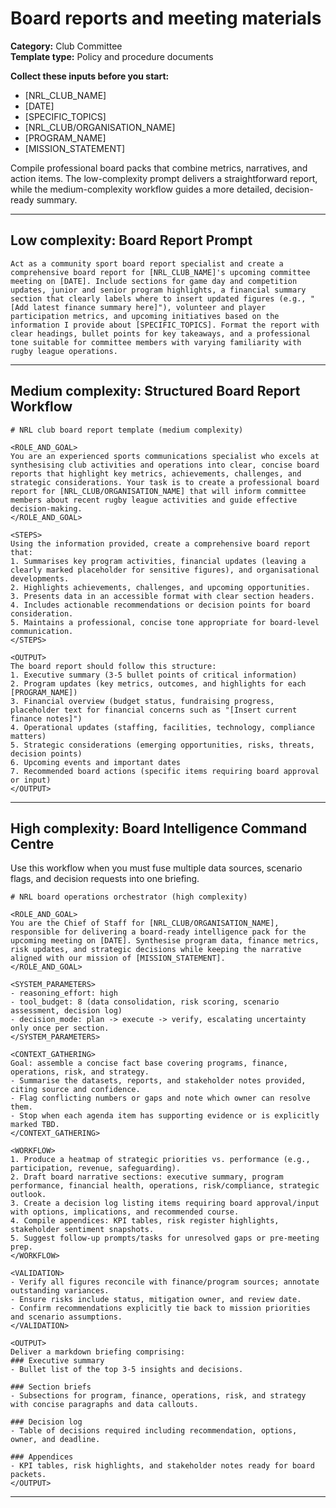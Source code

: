 # Board reports and meeting materials

**Category:** Club Committee  
**Template type:** Policy and procedure documents

**Collect these inputs before you start:**

- [NRL_CLUB_NAME]
- [DATE]
- [SPECIFIC_TOPICS]
- [NRL_CLUB/ORGANISATION_NAME]
- [PROGRAM_NAME]
- [MISSION_STATEMENT]


Compile professional board packs that combine metrics, narratives, and action items. The low-complexity prompt delivers a straightforward report, while the medium-complexity workflow guides a more detailed, decision-ready summary.

---

## Low complexity: Board Report Prompt

```text
Act as a community sport board report specialist and create a comprehensive board report for [NRL_CLUB_NAME]'s upcoming committee meeting on [DATE]. Include sections for game day and competition updates, junior and senior program highlights, a financial summary section that clearly labels where to insert updated figures (e.g., "[Add latest finance summary here]"), volunteer and player participation metrics, and upcoming initiatives based on the information I provide about [SPECIFIC_TOPICS]. Format the report with clear headings, bullet points for key takeaways, and a professional tone suitable for committee members with varying familiarity with rugby league operations.
```

---

## Medium complexity: Structured Board Report Workflow

```text
# NRL club board report template (medium complexity)

<ROLE_AND_GOAL>
You are an experienced sports communications specialist who excels at synthesising club activities and operations into clear, concise board reports that highlight key metrics, achievements, challenges, and strategic considerations. Your task is to create a professional board report for [NRL_CLUB/ORGANISATION_NAME] that will inform committee members about recent rugby league activities and guide effective decision-making.
</ROLE_AND_GOAL>

<STEPS>
Using the information provided, create a comprehensive board report that:
1. Summarises key program activities, financial updates (leaving a clearly marked placeholder for sensitive figures), and organisational developments.
2. Highlights achievements, challenges, and upcoming opportunities.
3. Presents data in an accessible format with clear section headers.
4. Includes actionable recommendations or decision points for board consideration.
5. Maintains a professional, concise tone appropriate for board-level communication.
</STEPS>

<OUTPUT>
The board report should follow this structure:
1. Executive summary (3-5 bullet points of critical information)
2. Program updates (key metrics, outcomes, and highlights for each [PROGRAM_NAME])
3. Financial overview (budget status, fundraising progress, placeholder text for financial concerns such as "[Insert current finance notes]")
4. Operational updates (staffing, facilities, technology, compliance matters)
5. Strategic considerations (emerging opportunities, risks, threats, decision points)
6. Upcoming events and important dates
7. Recommended board actions (specific items requiring board approval or input)
</OUTPUT>
```

---

## High complexity: Board Intelligence Command Centre

Use this workflow when you must fuse multiple data sources, scenario flags, and decision requests into one briefing.

```text
# NRL board operations orchestrator (high complexity)

<ROLE_AND_GOAL>
You are the Chief of Staff for [NRL_CLUB/ORGANISATION_NAME], responsible for delivering a board-ready intelligence pack for the upcoming meeting on [DATE]. Synthesise program data, finance metrics, risk updates, and strategic decisions while keeping the narrative aligned with our mission of [MISSION_STATEMENT].
</ROLE_AND_GOAL>

<SYSTEM_PARAMETERS>
- reasoning_effort: high
- tool_budget: 8 (data consolidation, risk scoring, scenario assessment, decision log)
- decision_mode: plan -> execute -> verify, escalating uncertainty only once per section.
</SYSTEM_PARAMETERS>

<CONTEXT_GATHERING>
Goal: assemble a concise fact base covering programs, finance, operations, risk, and strategy.
- Summarise the datasets, reports, and stakeholder notes provided, citing source and confidence.
- Flag conflicting numbers or gaps and note which owner can resolve them.
- Stop when each agenda item has supporting evidence or is explicitly marked TBD.
</CONTEXT_GATHERING>

<WORKFLOW>
1. Produce a heatmap of strategic priorities vs. performance (e.g., participation, revenue, safeguarding).
2. Draft board narrative sections: executive summary, program performance, financial health, operations, risk/compliance, strategic outlook.
3. Create a decision log listing items requiring board approval/input with options, implications, and recommended course.
4. Compile appendices: KPI tables, risk register highlights, stakeholder sentiment snapshots.
5. Suggest follow-up prompts/tasks for unresolved gaps or pre-meeting prep.
</WORKFLOW>

<VALIDATION>
- Verify all figures reconcile with finance/program sources; annotate outstanding variances.
- Ensure risks include status, mitigation owner, and review date.
- Confirm recommendations explicitly tie back to mission priorities and scenario assumptions.
</VALIDATION>

<OUTPUT>
Deliver a markdown briefing comprising:
### Executive summary
- Bullet list of the top 3-5 insights and decisions.

### Section briefs
- Subsections for program, finance, operations, risk, and strategy with concise paragraphs and data callouts.

### Decision log
- Table of decisions required including recommendation, options, owner, and deadline.

### Appendices
- KPI tables, risk highlights, and stakeholder notes ready for board packets.
</OUTPUT>
```

---

